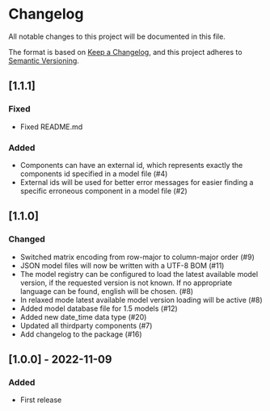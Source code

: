 # Changelog

All notable changes to this project will be documented in this file.

The format is based on [Keep a Changelog](https://keepachangelog.com/en/1.0.0/),
and this project adheres to [Semantic Versioning](https://semver.org/spec/v2.0.0.html).

## [1.1.1]

### Fixed

- Fixed README.md

### Added

- Components can have an external id, which represents exactly the components id specified in a model file (#4)
- External ids will be used for better error messages for easier finding a specific erroneous component in a 
  model file (#2)

## [1.1.0]

### Changed

- Switched matrix encoding from row-major to column-major order (#9)
- JSON model files will now be written with a UTF-8 BOM (#11)
- The model registry can be configured to load the latest available model version, if the requested version is not
  known. If no appropriate language can be found, english will be chosen. (#8)
- In relaxed mode latest available model version loading will be active (#8)
- Added model database file for 1.5 models (#12)
- Added new date_time data type (#20)
- Updated all thirdparty components (#7)
- Add changelog to the package (#16)

## [1.0.0] - 2022-11-09

### Added

- First release
